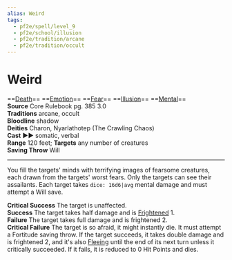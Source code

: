 ```yaml
---
alias: Weird
tags:
  - pf2e/spell/level_9
  - pf2e/school/illusion
  - pf2e/tradition/arcane
  - pf2e/tradition/occult
---
```


# Weird

==[Death](Death.md)== ==[Emotion](Emotion.md)== ==[Fear](Fear.md)== ==[Illusion](Illusion.md)== ==[Mental](Mental.md)==  
__Source__ Core Rulebook pg. 385 3.0  
**Traditions** arcane, occult  
**Bloodline** shadow  
**Deities** Charon, Nyarlathotep (The Crawling Chaos)  
**Cast** ►► somatic, verbal  
**Range** 120 feet; **Targets** any number of creatures  
**Saving Throw** Will

---

You fill the targets' minds with terrifying images of fearsome creatures, each drawn from the targets' worst fears. Only the targets can see their assailants. Each target takes `dice: 16d6|avg` mental damage and must attempt a Will save.

**Critical Success** The target is unaffected.  
**Success** The target takes half damage and is [Frightened](Frightened.md) 1.  
**Failure** The target takes full damage and is frightened 2.  
**Critical Failure** The target is so afraid, it might instantly die. It must attempt a Fortitude saving throw. If the target succeeds, it takes double damage and is frightened 2, and it's also [Fleeing](Fleeing.md) until the end of its next turn unless it critically succeeded. If it fails, it is reduced to 0 Hit Points and dies.
